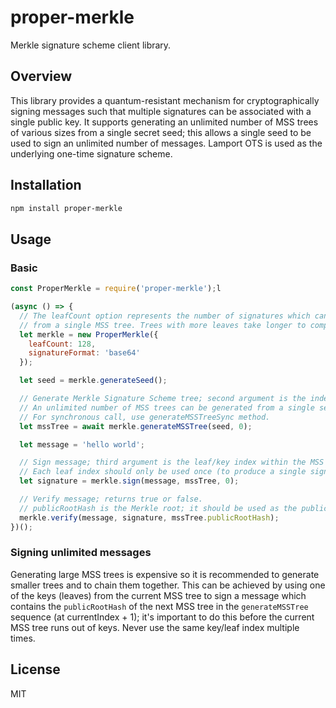 # proper-merkle
Merkle signature scheme client library.

## Overview

This library provides a quantum-resistant mechanism for cryptographically signing messages such that multiple signatures can be associated with a single public key.
It supports generating an unlimited number of MSS trees of various sizes from a single secret seed; this allows a single seed to be used to sign an unlimited number of messages.
Lamport OTS is used as the underlying one-time signature scheme.

## Installation

```bash
npm install proper-merkle
```

## Usage

### Basic

```js
const ProperMerkle = require('proper-merkle');l

(async () => {
  // The leafCount option represents the number of signatures which can be generated
  // from a single MSS tree. Trees with more leaves take longer to compute.
  let merkle = new ProperMerkle({
    leafCount: 128,
    signatureFormat: 'base64'
  });

  let seed = merkle.generateSeed();

  // Generate Merkle Signature Scheme tree; second argument is the index of the tree.
  // An unlimited number of MSS trees can be generated from a single seed.
  // For synchronous call, use generateMSSTreeSync method.
  let mssTree = await merkle.generateMSSTree(seed, 0);

  let message = 'hello world';

  // Sign message; third argument is the leaf/key index within the MSS tree.
  // Each leaf index should only be used once (to produce a single signature).
  let signature = merkle.sign(message, mssTree, 0);

  // Verify message; returns true or false.
  // publicRootHash is the Merkle root; it should be used as the public key.
  merkle.verify(message, signature, mssTree.publicRootHash);
})();

```

### Signing unlimited messages

Generating large MSS trees is expensive so it is recommended to generate smaller trees and to chain them together.
This can be achieved by using one of the keys (leaves) from the current MSS tree to sign a message which contains the `publicRootHash` of the next MSS tree in the `generateMSSTree` sequence (at currentIndex + 1); it's important to do this before the current MSS tree runs out of keys. Never use the same key/leaf index multiple times.

## License

MIT
